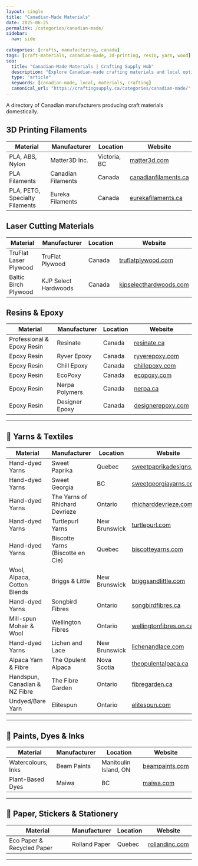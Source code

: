 ```yaml
---
layout: single
title: "Canadian-Made Materials"
date: 2025-06-25
permalink: /categories/canadian-made/
sidebar:
  nav: side
  
categories: [crafts, manufacturing, canada]
tags: [craft-materials, canadian-made, 3d-printing, resin, yarn, wood]
seo:
  title: "Canadian-Made Materials | Crafting Supply Hub"
  description: "Explore Canadian-made crafting materials and local options for your projects."
  type: "article"
  keywords: [canadian-made, local, materials, crafting]
  canonical_url: "https://craftingsupply.ca/categories/canadian-made/"
---
```


A directory of Canadian manufacturers producing craft materials domestically.

## 3D Printing Filaments

| Material | Manufacturer | Location | Website |
|----------|--------------|----------|---------|
| PLA, ABS, Nylon | Matter3D Inc. | Victoria, BC | <a href="https://matter3d.com" target="_blank" rel="noopener nofollow">matter3d.com</a> |
| PLA Filaments | Canadian Filaments | Canada | <a href="https://canadianfilaments.ca" target="_blank" rel="noopener nofollow">canadianfilaments.ca</a> |
| PLA, PETG, Specialty Filaments | Eureka Filaments | Canada | <a href="https://eurekafilaments.ca" target="_blank" rel="noopener nofollow">eurekafilaments.ca</a> |

## Laser Cutting Materials

| Material | Manufacturer | Location | Website |
|----------|--------------|----------|---------|
| TruFlat Laser Plywood | TruFlat Plywood | Canada | <a href="https://truflatplywood.com" target="_blank" rel="noopener nofollow">truflatplywood.com</a> |
| Baltic Birch Plywood | KJP Select Hardwoods | Canada | <a href="https://kjpselecthardwoods.com" target="_blank" rel="noopener nofollow">kjpselecthardwoods.com</a> |

## Resins & Epoxy

| Material | Manufacturer | Location | Website |
|----------|--------------|----------|---------|
| Professional & Epoxy Resin | Resinate | Canada | <a href="https://resinate.ca" target="_blank" rel="noopener nofollow">resinate.ca</a> |
| Epoxy Resin | Ryver Epoxy | Canada | <a href="https://ryverepoxy.com" target="_blank" rel="noopener nofollow">ryverepoxy.com</a> |
| Epoxy Resin | Chill Epoxy | Canada | <a href="https://chillepoxy.com" target="_blank" rel="noopener nofollow">chillepoxy.com</a> |
| Epoxy Resin | EcoPoxy | Canada | <a href="https://www.ecopoxy.com" target="_blank" rel="noopener nofollow">ecopoxy.com</a> |
| Epoxy Resin | Nerpa Polymers | Canada | <a href="https://www.nerpa.ca" target="_blank" rel="noopener nofollow">nerpa.ca</a> |
| Epoxy Resin | Designer Epoxy | Canada | <a href="https://www.designerepoxy.com" target="_blank" rel="noopener nofollow">designerepoxy.com</a> |

---

## 🧶 Yarns & Textiles

| Material | Manufacturer | Location | Website |
|----------|--------------|----------|---------|
| Hand-dyed Yarns | Sweet Paprika | Quebec | <a href="https://sweetpaprikadesigns.com" target="_blank" rel="noopener nofollow">sweetpaprikadesigns.com</a> |
| Hand-dyed Yarns | Sweet Georgia | BC | <a href="https://sweetgeorgiayarns.com" target="_blank" rel="noopener nofollow">sweetgeorgiayarns.com</a> |
| Hand-dyed Yarns | The Yarns of Rhichard Devrieze | Ontario | <a href="https://rhicharddevrieze.com" target="_blank" rel="noopener nofollow">rhicharddevrieze.com</a> |
| Hand-dyed Yarns | Turtlepurl Yarns | New Brunswick | <a href="https://turtlepurl.com" target="_blank" rel="noopener nofollow">turtlepurl.com</a> |
| Hand-dyed Yarns | Biscotte Yarns (Biscotte en Cie) | Quebec | <a href="https://biscotteyarns.com" target="_blank" rel="noopener nofollow">biscotteyarns.com</a> |
| Wool, Alpaca, Cotton Blends | Briggs & Little | New Brunswick | <a href="https://briggsandlittle.com" target="_blank" rel="noopener nofollow">briggsandlittle.com</a> |
| Hand-dyed Yarns | Songbird Fibres | Ontario | <a href="https://songbirdfibres.ca" target="_blank" rel="noopener nofollow">songbirdfibres.ca</a> |
| Mill-spun Mohair & Wool | Wellington Fibres | Ontario | <a href="https://wellingtonfibres.on.ca" target="_blank" rel="noopener nofollow">wellingtonfibres.on.ca</a> |
| Hand-dyed Yarns | Lichen and Lace | New Brunswick | <a href="https://lichenandlace.com" target="_blank" rel="noopener nofollow">lichenandlace.com</a> |
| Alpaca Yarn & Fibre | The Opulent Alpaca | Nova Scotia | <a href="https://theopulentalpaca.ca" target="_blank" rel="noopener nofollow">theopulentalpaca.ca</a> |
| Handspun, Canadian & NZ Fibre | The Fibre Garden | Ontario | <a href="https://fibregarden.ca" target="_blank" rel="noopener nofollow">fibregarden.ca</a> |
| Undyed/Bare Yarn | Elitespun | Ontario | <a href="https://elitespun.com" target="_blank" rel="noopener nofollow">elitespun.com</a> |

---

## 🎨 Paints, Dyes & Inks

| Material | Manufacturer | Location | Website |
|----------|--------------|----------|---------|
| Watercolours, Inks | Beam Paints | Manitoulin Island, ON | <a href="https://www.beampaints.com" target="_blank" rel="noopener nofollow">beampaints.com</a> |
| Plant-Based Dyes | Maiwa | BC | <a href="https://maiwa.com" target="_blank" rel="noopener nofollow">maiwa.com</a> |

---

## 📜 Paper, Stickers & Stationery

| Material | Manufacturer | Location | Website |
|----------|--------------|----------|---------|
| Eco Paper & Recycled Paper | Rolland Paper | Quebec | <a href="https://www.rollandinc.com" target="_blank" rel="noopener nofollow">rollandinc.com</a> |

---